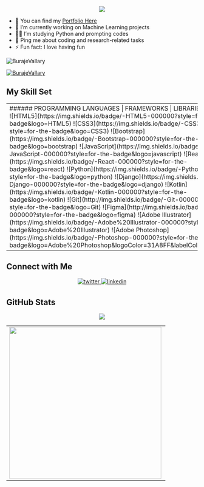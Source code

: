 <p align="center">
  <a href="https://github.com/DenverCoder1/readme-typing-svg">
    <img src="https://readme-typing-svg.herokuapp.com?lines=Hello+there%2C+I+am+Vallary-Buraje;A+software+Developer+based+in+Nairobi;Community+lover+and+open+source;Hit+me+up%2C+I'd+love+to+work+with+you&font=Fira%20Code&center=true&width=480&height=45&color=36BCF7FF&vCenter=true&size=22">
  </a>
</p>

- 🔭 You can find my [Portfolio Here](#)
- 🌱 I’m currently working on Machine Learning projects
- 👩‍💻 I’m studying Python and prompting codes
- 💬 Ping me about coding and research-related tasks
- ⚡ Fun fact: I love having fun

<p align="left">
  <img src="https://komarev.com/ghpvc/?username=BurajeVallary&label=Profile%20views&color=0e75b6&style=flat" alt="BurajeVallary" />
</p>

<p align="left">
  <a href="https://github.com/ryo-ma/github-profile-trophy">
    <img src="https://github-profile-trophy.vercel.app/?username=BurajeVallary" alt="BurajeVallary" />
  </a>
</p>

## My Skill Set  
<table>
  <tr>
    <td valign="top" width="33%">
      ###### PROGRAMMING LANGUAGES | FRAMEWORKS | LIBRARIES | TOOLS
      <br/>
      ![HTML5](https://img.shields.io/badge/-HTML5-000000?style=for-the-badge&logo=HTML5)
      ![CSS3](https://img.shields.io/badge/-CSS3-000000?style=for-the-badge&logo=CSS3)
      ![Bootstrap](https://img.shields.io/badge/-Bootstrap-000000?style=for-the-badge&logo=bootstrap)
      ![JavaScript](https://img.shields.io/badge/-JavaScript-000000?style=for-the-badge&logo=javascript)
      ![React](https://img.shields.io/badge/-React-000000?style=for-the-badge&logo=react)
      ![Python](https://img.shields.io/badge/-Python-000000?style=for-the-badge&logo=python)
      ![Django](https://img.shields.io/badge/-Django-000000?style=for-the-badge&logo=django)
      ![Kotlin](https://img.shields.io/badge/-Kotlin-000000?style=for-the-badge&logo=kotlin)
      ![Git](http://img.shields.io/badge/-Git-000000?style=for-the-badge&logo=Git)
      ![Figma](http://img.shields.io/badge/-Figma-000000?style=for-the-badge&logo=figma)
      ![Adobe Illustrator](https://img.shields.io/badge/-Adobe%20Illustrator-000000?style=for-the-badge&logo=Adobe%20Illustrator)
      ![Adobe Photoshop](https://img.shields.io/badge/-Photoshop-000000?style=for-the-badge&logo=Adobe%20Photoshop&logoColor=31A8FF&labelColor=000000)
    </td>
  </tr>
</table>

## Connect with Me
<div align="center">
  <a href="https://twitter.com/Vallary_Buraje" target="_blank">
    <img src="https://img.shields.io/badge/twitter-%2300acee.svg?&style=for-the-badge&logo=twitter&logoColor=white" alt="twitter" style="margin-bottom: 5px;" />
  </a>
  <a href="https://www.linkedin.com/in/vallary-buraje/" target="_blank">
    <img src="https://img.shields.io/badge/linkedin-%231E77B5.svg?&style=for-the-badge&logo=linkedin&logoColor=white" alt="linkedin" style="margin-bottom: 5px;" />
  </a>
</div>

## GitHub Stats
<div align="center">
  <img src="https://github-readme-stats.vercel.app/api?username=BurajeVallary&show_icons=true&count_private=true&hide_border=true" align="center" />
</div>

<table>
  <tr>
    <td>
      <img width="400px" align="left" src="https://github-readme-stats.vercel.app/api/top-langs/?username=BurajeVallary&langs_count=8&layout=compact&theme=tokyonight&hide=html,css,ejs,php,C,vue,hack,typescript,jupyter%20notebook,python,shell,c%2B%2B" />
    </td>
  </tr>
</table>
